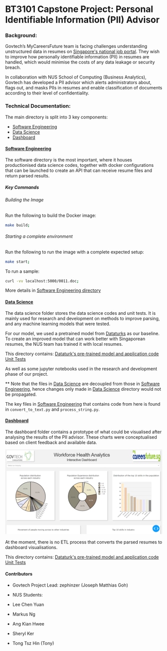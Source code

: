 # BT3101 Capstone Project: Personal Identifiable Information (PII) Advisor

### Background:

Govtech’s MyCareersFuture team is facing challenges understanding unstructured data in resumes on [Singapore's national job portal](https://www.mycareersfuture.sg/). They wish to improve how personally identifiable information (PII) in resumes are handled, which would minimise the costs of any data leakage or security breach.

In collaboration with NUS School of Computing (Business Analytics), Govtech has developed a PII advisor which alerts administrators about, flags out, and masks PIIs in resumes and enable classification of documents according to their level of confidentiality.

### Technical Documentation:

The main directory is split into 3 key components:
- [Software Engineering](./Software_Engineering)
- [Data Science](./data_science)
- [Dashboard](./Dashboard)

#### [Software Engineering](./Software_Engineering)

The software directory is the most important, where it houses productionised data science codes, together with docker configurations that can be launched to create an API that can receive resume files and return parsed results. 

##### Key Commands

###### Building the Image

Run the following to build the Docker image:

```sh
make build;
```

###### Starting a complete environment

Run the following to run the image with a complete expected setup:

```sh
make start;
```

To run a sample:

```sh
curl -vv localhost:5000/0011.doc;
```

More details in [Software Engineering directory](./Software_Engineering)

#### [Data Science](./data_science)

The data science folder stores the data science codes and unit tests. It is mainly used for research and development on methods to improve parsing, and any machine learning models that were tested.

For our model, we used a pretrained model from [Dataturks](https://dataturks.com/projects/abhishek.narayanan/Entity%20Recognition%20in%20Resumes) as our baseline. To create an improved model that can work better with Singaporean resumes, the NUS team has trained it with local resumes.

This directory contains:
[Dataturk's pre-trained model and application code](./data_science/model_building)
[Unit Tests](./data_science/unit_tests)

As well as some jupyter notebooks used in the research and development phase of our project.

** Note that the files in [Data Science](./data_science) are decoupled from those in [Software Engineering](./Software_Engineering), hence changes only made in [Data Science](./data_science) directory would not be propagated. 

The key files in [Software Engineering](./Software_Engineering) that contains code from here is found in `convert_to_text.py` and `process_string.py`.

#### [Dashboard](./Dashboard)

The dashboard folder contains a prototype of what could be visualised after analysing the results of the PII advisor. These charts were conceptualised based on client feedback and available data.

![Dashboard Screenshot](./Dashboard/dashboard-ss1.png)

At the moment, there is no ETL process that converts the parsed resumes to dashboard visualisations.

This directory contains:
[Dataturk's pre-trained model and application code](./data_science/model_building)
[Unit Tests](./data_science/unit_tests)

#### Contributors

- Govtech Project Lead: zephinzer (Joseph Matthias Goh)

- NUS Students: 
- Lee Chen Yuan
- Markus Ng
- Ang Kian Hwee
- Sheryl Ker
- Tong Tsz Hin (Tony)